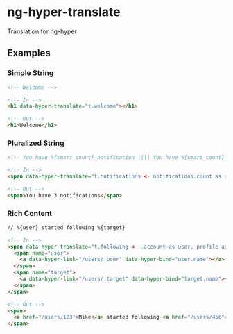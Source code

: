 ng-hyper-translate
==================

Translation for ng-hyper

Examples
--------

### Simple String

```html
<!-- Welcome -->

<!-- In -->
<h1 data-hyper-translate="t.welcome"></h1>

<!-- Out -->
<h1>Welcome</h1>
```

### Pluralized String

```html
<!-- You have %{smart_count} notification |||| You have %{smart_count} notifications -->

<!-- In -->
<span data-hyper-translate="t.notifications <- notifications.count as smart_count"></span>

<!-- Out -->
<span>You have 3 notifications</span>
```

### Rich Content

```html
// %{user} started following %{target}

<!-- In -->
<span data-hyper-translate="t.following <- .account as user, profile as target">
  <span name="user">
    <a data-hyper-link="/users/:user" data-hyper-bind="user.name"></a>
  </span>
  <span name="target">
    <a data-hyper-link="/users/:target" data-hyper-bind="target.name"></a>
  </span>
</span>

<!-- Out -->
<span>
  <a href="/users/123">Mike</a> started following <a href="/users/456">Brannon</a>
</span>
```
